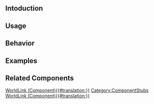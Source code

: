 <languages></languages> <translate>

## Intoduction

## Usage

## Behavior

## Examples

## Related Components

</translate>

[WorldLink
(Component){{#translation:}}](Category:Components{{#translation:}} "wikilink")
[Category:ComponentStubs](Category:ComponentStubs "wikilink") [WorldLink
(Component){{#translation:}}](Category:Components:World{{#translation:}} "wikilink")